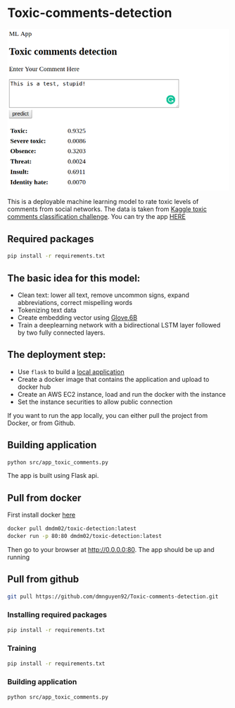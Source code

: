 # Toxic-comments-detection

<p align="center">
  <img src="demo_image.png" width="600" title="Demo image">
</p>

This is a deployable machine learning model to rate toxic levels of comments from social networks. The data is taken from [Kaggle toxic comments classification challenge](https://www.kaggle.com/c/jigsaw-toxic-comment-classification-challenge). You can try the app [HERE](http://34.201.122.22/)

## Required packages
```bash
pip install -r requirements.txt
```

## The basic idea for this model:
* Clean text: lower all text, remove uncommon signs, expand abbreviations, correct mispelling words
* Tokenizing text data
* Create embedding vector using [Glove.6B](https://nlp.stanford.edu/projects/glove/)
* Train a deeplearning network with a bidirectional LSTM layer followed by two fully connected layers.

## The deployment step:

* Use `flask` to build a [local application](https://www.analyticsvidhya.com/blog/2017/09/machine-learning-models-as-apis-using-flask/)
* Create a docker image that contains the application and upload to docker hub
* Create an AWS EC2 instance, load and run the docker with the instance
* Set the instance securities to allow public connection

If you want to run the app locally, you can either pull the project from Docker, or from Github.

## Building application
```bash
python src/app_toxic_comments.py
```
The app is built using Flask api.

## Pull from docker
First install docker [here](https://docs.docker.com/install/)

```bash
docker pull dmdm02/toxic-detection:latest
docker run -p 80:80 dmdm02/toxic-detection:latest
```
Then go to your browser at http://0.0.0.0:80. The app should be up and running

## Pull from github

```bash
git pull https://github.com/dmnguyen92/Toxic-comments-detection.git
```
### Installing required packages

```bash
pip install -r requirements.txt
```
### Training

```bash
pip install -r requirements.txt
```
### Building application

```bash
python src/app_toxic_comments.py
```
